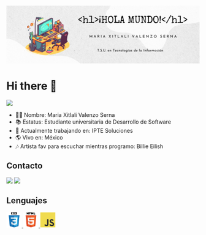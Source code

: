 <img src="img/banner.png">

<h1>Hi there 👋</h1>
<img src="https://media.giphy.com/media/v1.Y2lkPTc5MGI3NjExdmY0OXh6bXFwbXN0NzU4ZDQydjZnNXBxemtqMmczM2M5NWc1a28xcSZlcD12MV9pbnRlcm5hbF9naWZfYnlfaWQmY3Q9Zw/JqmupuTVZYaQX5s094/giphy.gif" align="left" width='200px' height='' padding-right: 50px>
<br>
<div padding-left:50px> 
	<ul>
		<li>👩‍💻 Nombre: Maria Xitlali Valenzo Serna</li>
		<li>📚 Estatus: Estudiante universitaria de Desarrollo de Software</li>
		<li>💼 Actualmente trabajando en: IPTE Soluciones</li>
		<li>🌎 Vivo en: México</li>
		<li>🎶 Artista fav para escuchar mientras programo: Billie Eilish</li>
	</ul>
</div>

<h2>Contacto</h2>
  <a href="mailto:ma.xitlalivs@gmail.com"><img src="https://img.shields.io/badge/-Gmail-%23333?style=for-the-badge&logo=gmail&logoColor=white&color=red" target="_blank"></a>
  <a href="https://www.linkedin.com/in/xitlali-valenzo/" target="_blank"><img src="https://img.shields.io/badge/-LinkedIn-%230077B5?style=for-the-badge&logo=linkedin&logoColor=white"></a> 
<h2>Lenguajes</h2>
	<a href="https://www.w3schools.com/css/" target="_blank"> <img src="https://raw.githubusercontent.com/devicons/devicon/master/icons/css3/css3-original-wordmark.svg" alt="css3" width="40" height="40"/> </a>
	<a href="https://www.w3.org/html/" target="_blank"> <img src="https://raw.githubusercontent.com/devicons/devicon/master/icons/html5/html5-original-wordmark.svg" alt="html5" width="40" height="40"/> </a>
	<a href="https://developer.mozilla.org/en-US/docs/Web/JavaScript" target="_blank"> <img src="https://raw.githubusercontent.com/devicons/devicon/master/icons/javascript/javascript-original.svg" alt="javascript" width="40" height="40"/> </a>
<!--
**XitlaliValenzo/XitlaliValenzo** is a ✨ _special_ ✨ repository because its `README.md` (this file) appears on your GitHub profile.

Here are some ideas to get you started:

- 🔭 I’m currently working on ...
- 🌱 I’m currently learning ...
- 👯 I’m looking to collaborate on ...
- 🤔 I’m looking for help with ...
- 💬 Ask me about ...
- 📫 How to reach me: ...
- 😄 Pronouns: ...
- ⚡ Fun fact: ...
-->
